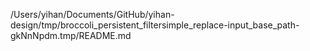 /Users/yihan/Documents/GitHub/yihan-design/tmp/broccoli_persistent_filtersimple_replace-input_base_path-gkNnNpdm.tmp/README.md